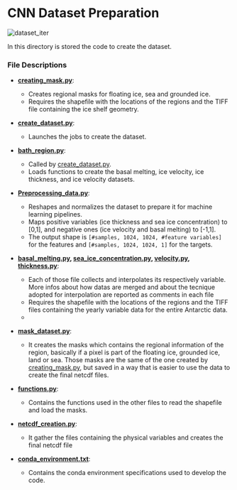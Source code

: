 # CNN Dataset Preparation

![dataset_iter](https://github.com/Moncada-Francesco-97/machine_learning_calving_project/assets/110817494/9036a482-f402-4be7-b83d-6b3234ef24bd)


In this directory is stored the code to create the dataset.

### File Descriptions

- **[creating_mask.py](creating_masks.py)**:
  - Creates regional masks for floating ice, sea and grounded ice.
  - Requires the shapefile with the locations of the regions and the TIFF file containing the ice shelf geometry.

- **[create_dataset.py](create_dataset.py)**:
  - Launches the jobs to create the dataset.

- **[bath_region.py](bath_region.py)**:
  - Called by [create_dataset.py](create_dataset.py).
  - Loads functions to create the basal melting, ice velocity, ice thickness, and ice velocity datasets.

- **[Preprocessing_data.py](Preprocessing_data.py)**:
  - Reshapes and normalizes the dataset to prepare it for machine learning pipelines.
  - Maps positive variables (ice thickness and sea ice concentration) to [0,1], and negative ones (ice velocity and basal melting) to [-1,1].
  - The output shape is `[#samples, 1024, 1024, #feature variables]` for the features and `[#samples, 1024, 1024, 1]` for the targets.

- **[basal_melting.py](basal_melting.py), [sea_ice_concentration.py](sea_ice_concentration.py), [velocity.py](velocity.py), [thickness.py](thickness.py)**:
  - Each of those file collects and interpolates its respectively variable. More infos about how datas are merged and about the tecnique adopted for interpolation are reported as comments in each file
  - Requires the shapefile with the locations of the regions and the TIFF files containing the yearly variable data for the entire Antarctic data.
  - 
- **[mask_dataset.py](mask_dataset.py)**:
  - It creates the masks which contains the regional information of the region, basically if a pixel is part of the floating ice, grounded ice, land or sea. Those masks are the same of the one created by [creating_mask.py](creating_mask.py), but saved in a way that is easier to use the data to create the final netcdf files.
 

- **[functions.py](functions.py)**:
  - Contains the functions used in the other files to read the shapefile and load the masks.
 
- **[netcdf_creation.py](netcdf_creation.py)**:
  - It gather the files containing the physical variables and creates the final netcdf file

- **[conda_environment.txt](conda_environment.txt)**:
  - Contains the conda environment specifications used to develop the code.

